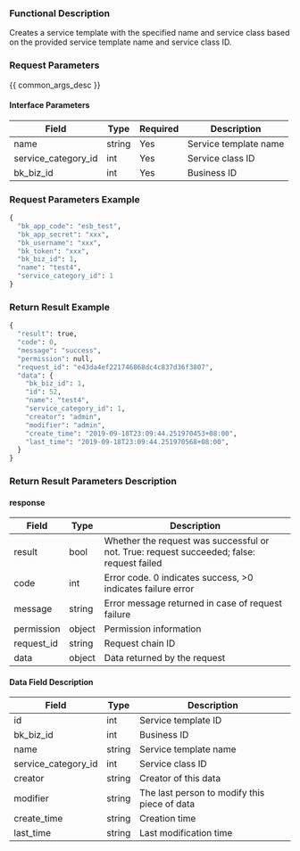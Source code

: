 ### Functional Description

Creates a service template with the specified name and service class based on the provided service template name and service class ID.

### Request Parameters

{{ common_args_desc }}

#### Interface Parameters

| Field               | Type   | Required | Description           |
| ------------------- | ------ | -------- | --------------------- |
| name                | string | Yes      | Service template name |
| service_category_id | int    | Yes      | Service class ID      |
| bk_biz_id           | int    | Yes      | Business ID           |

### Request Parameters Example

```python
{
  "bk_app_code": "esb_test",
  "bk_app_secret": "xxx",
  "bk_username": "xxx",
  "bk_token": "xxx",
  "bk_biz_id": 1,
  "name": "test4",
  "service_category_id": 1
}
```

### Return Result Example

```python
{
  "result": true,
  "code": 0,
  "message": "success",
  "permission": null,
  "request_id": "e43da4ef221746868dc4c837d36f3807",
  "data": {
    "bk_biz_id": 1,
    "id": 52,
    "name": "test4",
    "service_category_id": 1,
    "creator": "admin",
    "modifier": "admin",
    "create_time": "2019-09-18T23:09:44.251970453+08:00",
    "last_time": "2019-09-18T23:09:44.251970568+08:00",
  }
}
```

### Return Result Parameters Description

#### response

| Field       | Type   | Description                                                  |
| ---------- | ------ | ------------------------------------------------------------ |
| result     | bool   | Whether the request was successful or not. True: request succeeded; false: request failed |
| code       | int    | Error code. 0 indicates success, >0 indicates failure error  |
| message    | string | Error message returned in case of request failure            |
| permission | object | Permission information                                       |
| request_id | string | Request chain ID                                             |
| data       | object | Data returned by the request                                 |

#### Data Field Description

| Field               | Type   | Description                                  |
| ------------------- | ------ | -------------------------------------------- |
| id                  | int    | Service template ID                          |
| bk_biz_id           | int    | Business ID                                  |
| name                | string | Service template name                        |
| service_category_id | int    | Service class ID                             |
| creator             | string | Creator of this data                         |
| modifier            | string | The last person to modify this piece of data |
| create_time         | string | Creation time                                |
| last_time           | string | Last modification time                       |